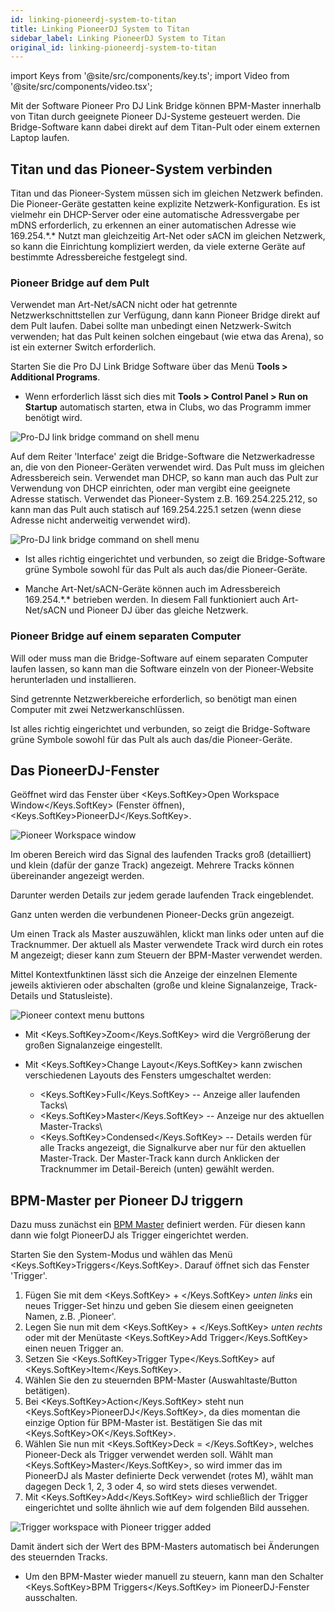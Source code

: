 ```yaml
---
id: linking-pioneerdj-system-to-titan
title: Linking PioneerDJ System to Titan
sidebar_label: Linking PioneerDJ System to Titan
original_id: linking-pioneerdj-system-to-titan
---
```


import Keys from '@site/src/components/key.ts';
import Video from '@site/src/components/video.tsx';

Mit der Software Pioneer Pro DJ Link Bridge können BPM-Master innerhalb
von Titan durch geeignete Pioneer DJ-Systeme gesteuert werden. Die
Bridge-Software kann dabei direkt auf dem Titan-Pult oder einem externen
Laptop laufen.

[](https://youtu.be/vwr1DBJjBbw "PioneerDJ Integration")

Titan und das Pioneer-System verbinden
--------------------------------------

Titan und das Pioneer-System müssen sich im gleichen Netzwerk befinden.
Die Pioneer-Geräte gestatten keine explizite Netzwerk-Konfiguration. Es
ist vielmehr ein DHCP-Server oder eine automatische Adressvergabe per
mDNS erforderlich, zu erkennen an einer automatischen Adresse wie
169.254.\*.\* Nutzt man gleichzeitig Art-Net oder sACN im gleichen
Netzwerk, so kann die Einrichtung kompliziert werden, da viele externe
Geräte auf bestimmte Adressbereiche festgelegt sind.

### Pioneer Bridge auf dem Pult

Verwendet man Art-Net/sACN nicht oder hat getrennte
Netzwerkschnittstellen zur Verfügung, dann kann Pioneer Bridge direkt
auf dem Pult laufen. Dabei sollte man unbedingt einen Netzwerk-Switch
verwenden; hat das Pult keinen solchen eingebaut (wie etwa das Arena),
so ist ein externer Switch erforderlich.

Starten Sie die Pro DJ Link Bridge Software über das Menü **Tools \>
Additional Programs**.

-   Wenn erforderlich lässt sich dies mit **Tools \> Control Panel \> 
	Run on Startup** automatisch starten, etwa in Clubs, wo
    das Programm immer benötigt wird.

![Pro-DJ link bridge command on shell menu](/docs/images/Pro-DJ-link-bridge-command-on-shell-menu-2.png)

Auf dem Reiter 'Interface' zeigt die Bridge-Software die
Netzwerkadresse an, die von den Pioneer-Geräten verwendet wird. Das
Pult muss im gleichen Adressbereich sein. Verwendet man DHCP, so
kann man auch das Pult zur Verwendung von DHCP einrichten, oder man
vergibt eine geeignete Adresse statisch. Verwendet das
Pioneer-System z.B. 169.254.225.212, so kann man das Pult auch
statisch auf 169.254.225.1 setzen (wenn diese Adresse nicht
anderweitig verwendet wird).

![Pro-DJ link bridge command on shell menu](/docs/images/Pro-DJ-link-bridge-command-on-shell-menu.png)

-   Ist alles richtig eingerichtet und verbunden, so zeigt die
    Bridge-Software grüne Symbole sowohl für das Pult als auch das/die
    Pioneer-Geräte.

-   Manche Art-Net/sACN-Geräte können auch im Adressbereich
    169.254.\*.\* betrieben werden. In diesem Fall funktioniert auch
    Art-Net/sACN und Pioneer DJ über das gleiche Netzwerk.

### Pioneer Bridge auf einem separaten Computer

Will oder muss man die Bridge-Software auf einem separaten Computer
laufen lassen, so kann man die Software einzeln von der Pioneer-Website
herunterladen und installieren.

Sind getrennte Netzwerkbereiche erforderlich, so benötigt man einen
Computer mit zwei Netzwerkanschlüssen.

Ist alles richtig eingerichtet und verbunden, so zeigt die
Bridge-Software grüne Symbole sowohl für das Pult als auch das/die
Pioneer-Geräte.

Das PioneerDJ-Fenster
---------------------

Geöffnet wird das Fenster über <Keys.SoftKey>Open Workspace Window</Keys.SoftKey> (Fenster
öffnen), <Keys.SoftKey>PioneerDJ</Keys.SoftKey>.

![Pioneer Workspace window](/docs/images/Pioneer-Workspace-window.png)

Im oberen Bereich wird das Signal des laufenden Tracks groß
(detailliert) und klein (dafür der ganze Track) angezeigt. Mehrere
Tracks können übereinander angezeigt werden.

Darunter werden Details zur jedem gerade laufenden Track eingeblendet.

Ganz unten werden die verbundenen Pioneer-Decks grün angezeigt.

Um einen Track als Master auszuwählen, klickt man links oder unten auf
die Tracknummer. Der aktuell als Master verwendete Track wird durch ein
rotes M angezeigt; dieser kann zum Steuern der BPM-Master verwendet
werden.

Mittel Kontextfunktinen lässt sich die Anzeige der einzelnen Elemente
jeweils aktivieren oder abschalten (große und kleine Signalanzeige,
Track-Details und Statusleiste).

![Pioneer context menu buttons](/docs/images/Pioneer-context-menu-buttons.png)

-	Mit <Keys.SoftKey>Zoom</Keys.SoftKey> wird die Vergrößerung der großen Signalanzeige eingestellt.

-	Mit <Keys.SoftKey>Change Layout</Keys.SoftKey> kann zwischen verschiedenen Layouts des Fensters
	umgeschaltet werden:
	-	<Keys.SoftKey>Full</Keys.SoftKey> -- Anzeige aller laufenden Tacks\
	-	<Keys.SoftKey>Master</Keys.SoftKey> -- Anzeige nur des aktuellen Master-Tracks\
	-	<Keys.SoftKey>Condensed</Keys.SoftKey> -- Details werden für alle Tracks angezeigt, die
		Signalkurve aber nur für den aktuellen Master-Track. Der Master-Track
		kann durch Anklicken der Tracknummer im Detail-Bereich (unten) gewählt
		werden. 

BPM-Master per Pioneer DJ triggern
----------------------------------

Dazu muss zunächst ein [BPM Master](../running-the-show/playback-controls.md#bpm-master-options) 
definiert werden. Für diesen kann dann wie folgt PioneerDJ als Trigger
eingerichtet werden.

Starten Sie den System-Modus und wählen das Menü <Keys.SoftKey>Triggers</Keys.SoftKey>. Darauf
öffnet sich das Fenster 'Trigger'.
1.	Fügen Sie mit dem <Keys.SoftKey> + </Keys.SoftKey> *unten links* ein neues Trigger-Set hinzu
	und geben Sie diesem einen geeigneten Namen, z.B. ‚Pioneer'.
2.	Legen Sie nun mit dem <Keys.SoftKey> + </Keys.SoftKey> *unten rechts* oder mit der Menütaste
	<Keys.SoftKey>Add Trigger</Keys.SoftKey> einen neuen Trigger an.
3.	Setzen Sie <Keys.SoftKey>Trigger Type</Keys.SoftKey> auf <Keys.SoftKey>Item</Keys.SoftKey>.
4.	Wählen Sie den zu steuernden BPM-Master (Auswahltaste/Button
	betätigen).
5.	Bei <Keys.SoftKey>Action</Keys.SoftKey> steht nun <Keys.SoftKey>PioneerDJ</Keys.SoftKey>, da dies momentan die einzige
	Option für BPM-Master ist. Bestätigen Sie das mit <Keys.SoftKey>OK</Keys.SoftKey>.
6.	Wählen Sie nun mit <Keys.SoftKey>Deck = </Keys.SoftKey>, welches Pioneer-Deck als Trigger
	verwendet werden soll. Wählt man <Keys.SoftKey>Master</Keys.SoftKey>, so wird immer das im
	PioneerDJ als Master definierte Deck verwendet (rotes M), wählt man
	dagegen Deck 1, 2, 3 oder 4, so wird stets dieses verwendet.
7.	Mit <Keys.SoftKey>Add</Keys.SoftKey> wird schließlich der Trigger eingerichtet und sollte
	ähnlich wie auf dem folgenden Bild aussehen.

![Trigger workspace with Pioneer trigger added](/docs/images/Trigger-workspace-with-Pioneer-trigger-added.png)

Damit ändert sich der Wert des BPM-Masters automatisch bei Änderungen
des steuernden Tracks.

-	Um den BPM-Master wieder manuell zu steuern, kann man den Schalter
    <Keys.SoftKey>BPM Triggers</Keys.SoftKey> im PioneerDJ-Fenster ausschalten.
